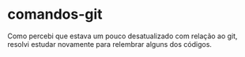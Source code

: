 # comandos-git
Como percebi que estava um pouco desatualizado com relação ao git, resolvi estudar novamente para relembrar alguns dos códigos.
